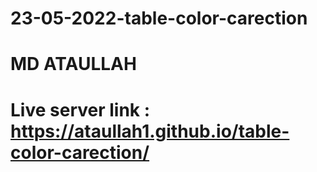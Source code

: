 # 23-05-2022-table-color-carection
# MD ATAULLAH
# Live server link : https://ataullah1.github.io/table-color-carection/
